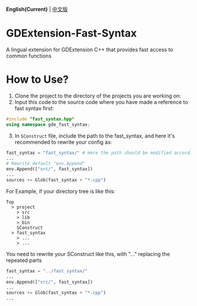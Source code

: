 **English(Current)** | [中文版](zh_cn.md)
# GDExtension-Fast-Syntax
A lingual extension for GDExtension C++ that provides fast access to common functions

# How to Use?
1. Clone the project to the directory of the projects you are working on:
2. Input this code to the source code where you have made a reference to fast syntax first:
```C++
#include "fast_syntax.hpp"
using namespace gde_fast_syntax;
```
3. In `SConstruct` file, include the path to the fast_syntax, and here it's recommended to rewrite your config as:
```Python
fast_syntax = "fast_syntax/" # Here the path should be modified according to the situation of yours
...
# Rewrite default "env.Append"
env.Append(["src/", fast_syntax])
...
sources += Glob(fast_syntax + "*.cpp")
```
For Example, if your directory tree is like this:
```
Top
  > project
    > src
    > lib
    > bin
    SConstruct
  > fast_syntax
    > ...
    > ...
```
You need to rewrite your SConstruct like this, with "..." replacing the repeated parts
```Python
fast_syntax = "../fast_syntax/"
...
env.Append(["src/", fast_syntax])
...
sources += Glob(fast_syntax + "*.cpp")
...
```
